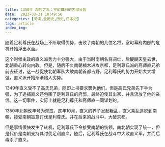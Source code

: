 ```yaml
---
title: 1350年 观应之乱：室町幕府的内部分裂
date:  2023-08-31 10:49:56
categories: [阅读,全历史,历史,日本史]
tags: article
index_img: 
---
```


随着足利尊氏在战场上不断取得优势，击败了南朝的几位名将，室町幕府内部的危机开始浮出水面。

这个时候主政的直义派势力十分强大，由于当时南朝名将凋亡，后醍醐天皇去世，北朝重心转向内政。但是，随后不久南朝楠木进攻京都，足利尊氏派的高师直兄弟前去征讨，这一战促使北朝军队大破南朝首都吉野，足利尊氏的势力开始大大增强，直义派开始渐渐陷入劣势。

1349年直义受不了高氏兄弟，随即上书要求罢免他们。但是高氏兄弟先下手为强，为了追捕直义还包围了足利尊氏的府邸，最终迫使其出家，并且流放了他的亲信。这一切事件，实际上就是足利尊氏和高师直一同谋划的。

1350年北朝改年号为观应，这年10月，直义的养子发起叛乱，直义乘乱逃脱到南朝，接受南朝旨意讨伐足利尊氏。并在后来的战斗中，大破京都。

但是事情很快发生了转机，足利尊氏下令接受南朝的统领，南北朝实现了统一，但是代价是南朝支持其讨伐足利直义。随后，足利尊氏在战斗中大败直义军，并而后毒杀了直义。